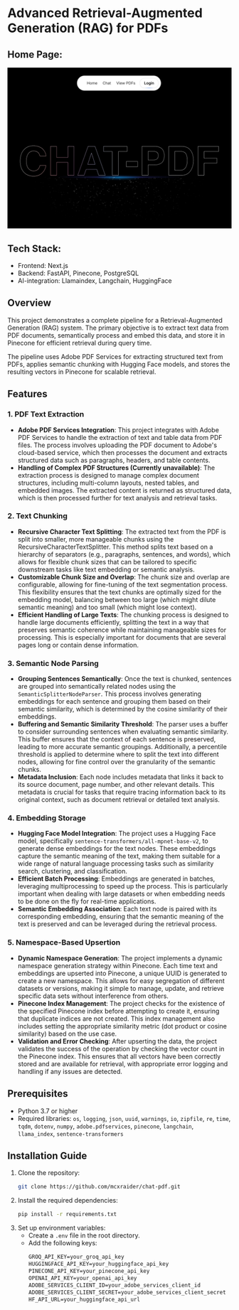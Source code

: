 # Advanced Retrieval-Augmented Generation (RAG) for PDFs

## Home Page:
![Frontend Architecture](Architecture/Frontend_.png)

## Tech Stack:

- Frontend: Next.js
- Backend: FastAPI, Pinecone, PostgreSQL
- AI-integration: Llamaindex, Langchain, HuggingFace

## Overview

This project demonstrates a complete pipeline for a Retrieval-Augmented Generation (RAG) system. The primary objective is to extract text data from PDF documents, semantically process and embed this data, and store it in Pinecone for efficient retrieval during query time. 

The pipeline uses Adobe PDF Services for extracting structured text from PDFs, applies semantic chunking with Hugging Face models, and stores the resulting vectors in Pinecone for scalable retrieval.

## Features

### 1. **PDF Text Extraction**
   - **Adobe PDF Services Integration**: This project integrates with Adobe PDF Services to handle the extraction of text and table data from PDF files. The process involves uploading the PDF document to Adobe's cloud-based service, which then processes the document and extracts structured data such as paragraphs, headers, and table contents.
   - **Handling of Complex PDF Structures (Currently unavailable)**: The extraction process is designed to manage complex document structures, including multi-column layouts, nested tables, and embedded images. The extracted content is returned as structured data, which is then processed further for text analysis and retrieval tasks.

### 2. **Text Chunking**
   - **Recursive Character Text Splitting**: The extracted text from the PDF is split into smaller, more manageable chunks using the RecursiveCharacterTextSplitter. This method splits text based on a hierarchy of separators (e.g., paragraphs, sentences, and words), which allows for flexible chunk sizes that can be tailored to specific downstream tasks like text embedding or semantic analysis.
   - **Customizable Chunk Size and Overlap**: The chunk size and overlap are configurable, allowing for fine-tuning of the text segmentation process. This flexibility ensures that the text chunks are optimally sized for the embedding model, balancing between too large (which might dilute semantic meaning) and too small (which might lose context).
   - **Efficient Handling of Large Texts**: The chunking process is designed to handle large documents efficiently, splitting the text in a way that preserves semantic coherence while maintaining manageable sizes for processing. This is especially important for documents that are several pages long or contain dense information.

### 3. **Semantic Node Parsing**
   - **Grouping Sentences Semantically**: Once the text is chunked, sentences are grouped into semantically related nodes using the `SemanticSplitterNodeParser`. This process involves generating embeddings for each sentence and grouping them based on their semantic similarity, which is determined by the cosine similarity of their embeddings.
   - **Buffering and Semantic Similarity Threshold**: The parser uses a buffer to consider surrounding sentences when evaluating semantic similarity. This buffer ensures that the context of each sentence is preserved, leading to more accurate semantic groupings. Additionally, a percentile threshold is applied to determine where to split the text into different nodes, allowing for fine control over the granularity of the semantic chunks.
   - **Metadata Inclusion**: Each node includes metadata that links it back to its source document, page number, and other relevant details. This metadata is crucial for tasks that require tracing information back to its original context, such as document retrieval or detailed text analysis.

### 4. **Embedding Storage**
   - **Hugging Face Model Integration**: The project uses a Hugging Face model, specifically `sentence-transformers/all-mpnet-base-v2`, to generate dense embeddings for the text nodes. These embeddings capture the semantic meaning of the text, making them suitable for a wide range of natural language processing tasks such as similarity search, clustering, and classification.
   - **Efficient Batch Processing**: Embeddings are generated in batches, leveraging multiprocessing to speed up the process. This is particularly important when dealing with large datasets or when embedding needs to be done on the fly for real-time applications.
   - **Semantic Embedding Association**: Each text node is paired with its corresponding embedding, ensuring that the semantic meaning of the text is preserved and can be leveraged during the retrieval process.

### 5. **Namespace-Based Upsertion**
   - **Dynamic Namespace Generation**: The project implements a dynamic namespace generation strategy within Pinecone. Each time text and embeddings are upserted into Pinecone, a unique UUID is generated to create a new namespace. This allows for easy segregation of different datasets or versions, making it simple to manage, update, and retrieve specific data sets without interference from others.
   - **Pinecone Index Management**: The project checks for the existence of the specified Pinecone index before attempting to create it, ensuring that duplicate indices are not created. This index management also includes setting the appropriate similarity metric (dot product or cosine similarity) based on the use case.
   - **Validation and Error Checking**: After upserting the data, the project validates the success of the operation by checking the vector count in the Pinecone index. This ensures that all vectors have been correctly stored and are available for retrieval, with appropriate error logging and handling if any issues are detected.


## Prerequisites

- Python 3.7 or higher
- Required libraries: `os`, `logging`, `json`, `uuid`, `warnings`, `io`, `zipfile`, `re`, `time`, `tqdm`, `dotenv`, `numpy`, `adobe.pdfservices`, `pinecone`, `langchain`, `llama_index`, `sentence-transformers`


## Installation Guide

1. Clone the repository:
   ```bash
   git clone https://github.com/mcxraider/chat-pdf.git
   ```
2. Install the required dependencies:
   ```bash
   pip install -r requirements.txt
   ```
3. Set up environment variables:
   - Create a `.env` file in the root directory.
   - Add the following keys:
     ```plaintext
     GROQ_API_KEY=your_groq_api_key
     HUGGINGFACE_API_KEY=your_huggingface_api_key
     PINECONE_API_KEY=your_pinecone_api_key
     OPENAI_API_KEY=your_openai_api_key
     ADOBE_SERVICES_CLIENT_ID=your_adobe_services_client_id
     ADOBE_SERVICES_CLIENT_SECRET=your_adobe_services_client_secret
     HF_API_URL=your_huggingface_api_url
     ```

